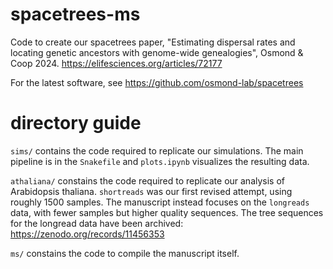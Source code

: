 # spacetrees-ms
Code to create our spacetrees paper, "Estimating dispersal rates and locating genetic ancestors with genome-wide genealogies", Osmond & Coop 2024. https://elifesciences.org/articles/72177

For the latest software, see https://github.com/osmond-lab/spacetrees

# directory guide

`sims/` contains the code required to replicate our simulations. The main pipeline is in the `Snakefile` and `plots.ipynb` visualizes the resulting data.

`athaliana/` constains the code required to replicate our analysis of Arabidopsis thaliana. `shortreads` was our first revised attempt, using roughly 1500 samples. The manuscript instead focuses on the `longreads` data, with fewer samples but higher quality sequences. The tree sequences for the longread data have been archived: https://zenodo.org/records/11456353

`ms/` constains the code to compile the manuscript itself.
